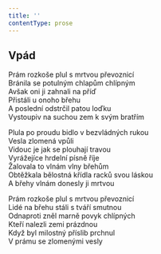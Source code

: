 ```yaml
---
title: ''
contentType: prose
---
```


## Vpád

Prám rozkoše plul s mrtvou převoznicí  
Bránila se potulným chlapům chlípným  
Avšak oni ji zahnali na příď  
Přistáli u onoho břehu  
A poslední odstrčil patou loďku  
Vystoupiv na suchou zem k svým bratřím

Plula po proudu bidlo v bezvládných rukou  
Vesla zlomená vpůli  
Vidouc je jak se plouhají travou  
Vyrážejíce hrdelní písně říje  
Žalovala to vlnám vlny břehům  
Obtěžkala bělostná křídla racků svou láskou  
A břehy vlnám donesly ji mrtvou

Prám rozkoše plul s mrtvou převoznicí  
Lidé na břehu stáli s tváří smutnou  
Odnaproti zněl marně povyk chlípných  
Kteří nalezli zemi prázdnou  
Když byl milostný příslib prchnul  
V prámu se zlomenými vesly
